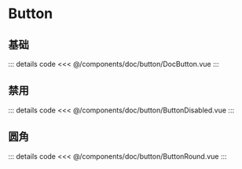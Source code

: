 # Button

## 基础
<DocButton />

::: details code
<<< @/components/doc/button/DocButton.vue
:::

## 禁用
<ButtonDisabled />

::: details code
<<< @/components/doc/button/ButtonDisabled.vue
:::

## 圆角
<ButtonRound />

::: details code
<<< @/components/doc/button/ButtonRound.vue
:::

<ButtonApi />
